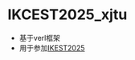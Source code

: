 # IKCEST2025_xjtu
- 基于verl框架
- 用于参加[IKEST2025](https://aistudio.baidu.com/competition/detail/1337/0/submit-result)
